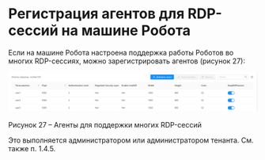 # Регистрация агентов для RDP-сессий на машине Робота

Если на машине Робота настроена поддержка работы Роботов во многих RDP-сессиях, можно зарегистрировать агентов (рисунок 27):

![](<../../.gitbook/assets/0 (16)>)

Рисунок 27 – Агенты для поддержки многих RDP-сессий

Это выполняется администратором или администратором тенанта. См. также п. 1.4.5.
